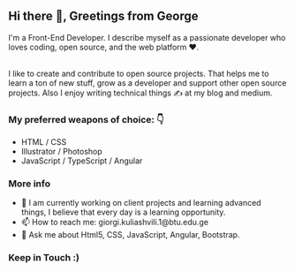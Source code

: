 <h2>Hi there 👋, Greetings from George</h2>
I'm a Front-End Developer. I describe myself as a passionate developer who loves coding, open source, and the web platform ❤️. 
<br>
<br>

I like to create and contribute to open source projects. That helps me to learn a ton of new stuff, grow as a developer and support other open source projects. Also I enjoy writing technical things ✍️ at my blog and medium.

<h3>My preferred weapons of choice: 👇</h3>
<ul>
<li>HTML / CSS</li>
<li>Illustrator / Photoshop</li>
<li>JavaScript / TypeScript / Angular</li>
  </ul>

<h3>More info</h3>
<ul>
<li>🌱 I am currently working on client projects and learning advanced things, I believe that every day is a learning opportunity.</li>
<li>📫 How to reach me: giorgi.kuliashvili.1@btu.edu.ge</li>
<li>💬 Ask me about Html5, CSS, JavaScript, Angular, Bootstrap.</li>
  </ul>


<h3>Keep in Touch :)</h3>

